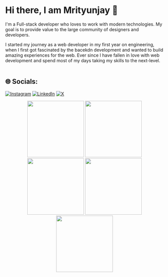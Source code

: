 ### <h1>Hi there, I am Mrityunjay 👋        
 
I'm a Full-stack developer who loves to work with modern technologies. My goal is to provide value to the large community of designers and developers.

I started my journey as a web developer in my first year on engineering, when I first got fascinated by the bacekdn development and wanted to build amazing experiences for the web. Ever since I have fallen in love with web development and spend most of my days taking my skills to the next-level.            
<br>

## 🌐 Socials:
[![Instagram](https://img.shields.io/badge/Instagram-%23E4405F.svg?logo=Instagram&logoColor=white)](https://www.instagram.com/mjx.sh/) 
[![LinkedIn](https://img.shields.io/badge/LinkedIn-%230077B5.svg?logo=linkedin&logoColor=white)](https://www.linkedin.com/in/mrityunjay-shrivastava/) 
[![X](https://img.shields.io/badge/X-black.svg?logo=X&logoColor=white)](https://x.com/mjxshrivastava)



<div align="center">
<img height="180em" src="https://github-profile-summary-cards.vercel.app/api/cards/profile-details?username=Mrityunjay20&theme=github_dark" />
<img height="180em" src="https://github-profile-summary-cards.vercel.app/api/cards/repos-per-language?username=Mrityunjay20&theme=github_dark"  />
<img height="180em" src="https://github-profile-summary-cards.vercel.app/api/cards/most-commit-language?username=Mrityunjay20&theme=github_dark"  />
<img height="180em" src="https://github-profile-summary-cards.vercel.app/api/cards/stats?username=Mrityunjay20&theme=github_dark"/>
<img height="180em" src="https://github-profile-summary-cards.vercel.app/api/cards/productive-time?username=Mrityunjay20&theme=github_dark" />
</div>
